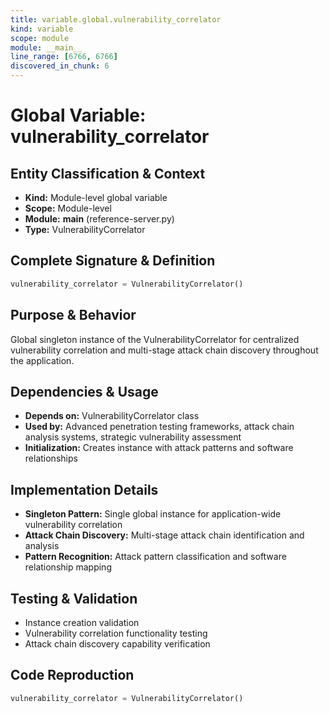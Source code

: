```yaml
---
title: variable.global.vulnerability_correlator
kind: variable
scope: module
module: __main__
line_range: [6766, 6766]
discovered_in_chunk: 6
---
```


# Global Variable: vulnerability_correlator

## Entity Classification & Context
- **Kind:** Module-level global variable
- **Scope:** Module-level
- **Module:** __main__ (reference-server.py)
- **Type:** VulnerabilityCorrelator

## Complete Signature & Definition
```python
vulnerability_correlator = VulnerabilityCorrelator()
```

## Purpose & Behavior
Global singleton instance of the VulnerabilityCorrelator for centralized vulnerability correlation and multi-stage attack chain discovery throughout the application.

## Dependencies & Usage
- **Depends on:** VulnerabilityCorrelator class
- **Used by:** Advanced penetration testing frameworks, attack chain analysis systems, strategic vulnerability assessment
- **Initialization:** Creates instance with attack patterns and software relationships

## Implementation Details
- **Singleton Pattern:** Single global instance for application-wide vulnerability correlation
- **Attack Chain Discovery:** Multi-stage attack chain identification and analysis
- **Pattern Recognition:** Attack pattern classification and software relationship mapping

## Testing & Validation
- Instance creation validation
- Vulnerability correlation functionality testing
- Attack chain discovery capability verification

## Code Reproduction
```python
vulnerability_correlator = VulnerabilityCorrelator()
```
